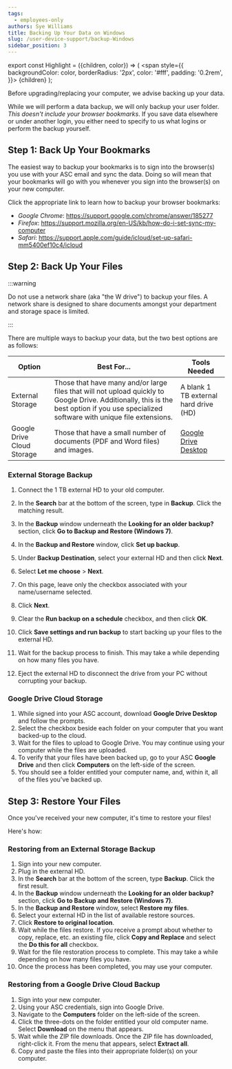 ```yaml
---
tags:
  - employees-only
authors: Sye Williams
title: Backing Up Your Data on Windows
slug: /user-device-support/backup-Windows
sidebar_position: 3
---
```


export const Highlight = ({children, color}) => (
  <span
    style={{
      backgroundColor: color,
      borderRadius: '2px',
      color: '#fff',
      padding: '0.2rem',
    }}>
    {children}
  </span>
);

Before upgrading/replacing your computer, we advise backing up your data. 

While we will perform a data backup, we will only backup your user folder. *This doesn't include your browser bookmarks*. If you save data elsewhere or under another login, you either need to specify to us what logins or perform the backup yourself. 

## Step 1: Back Up Your Bookmarks
The easiest way to backup your bookmarks is to sign into the browser(s) you use with your ASC email and sync the data. Doing so will mean that your bookmarks will go with you whenever you sign into the browser(s) on your new computer. 

Click the appropriate link to learn how to backup your browser bookmarks:
- *Google Chrome*: https://support.google.com/chrome/answer/185277
- *Firefox*: https://support.mozilla.org/en-US/kb/how-do-i-set-sync-my-computer
- *Safari*: https://support.apple.com/guide/icloud/set-up-safari-mm5400ef10c4/icloud

## Step 2: Back Up Your Files

:::warning

Do not use a network share (aka "the W drive") to backup your files. A network share is designed to share documents amongst your department and storage space is limited.

:::


There are multiple ways to backup your data, but the two best options are as follows:

| Option                     | Best For...                                                  | Tools Needed                                                 |
| -------------------------- | ------------------------------------------------------------ | ------------------------------------------------------------ |
| External Storage           | Those that have many and/or large files that will not upload quickly to Google Drive. Additionally, this is the best option if you use specialized software with unique file extensions. | A blank 1 TB external hard drive (HD)                        |
| Google Drive Cloud Storage | Those that have a small number of documents (PDF and Word files) and images. | [Google Drive Desktop](https://www.google.com/drive/download/) |

### External Storage Backup

1. Connect the 1 TB external HD to your <Highlight color="#402B6F">old</Highlight> computer.
2. In the **Search** bar at the bottom of the screen, type in **Backup**. Click the matching result.
3. In the **Backup** window underneath the **Looking for an older backup?** section, click **Go to Backup and Restore (Windows 7)**.
4. In the **Backup and Restore** window, click **Set up backup**.

5. Under **Backup Destination**, select your external HD and then click **Next**.

6. Select **Let me choose** > **Next**.
7. On this page, leave <Highlight color="#402B6F">only</Highlight> the checkbox associated with your name/username selected.
8. Click **Next**.
9. Clear the **Run backup on a schedule** checkbox, and then click **OK**.

10. Click **Save settings and run backup** to start backing up your files to the external HD.
11. Wait for the backup process to finish. This may take a while depending on how many files you have.
12. Eject the external HD to disconnect the drive from your PC without corrupting your backup.

### Google Drive Cloud Storage
1. While signed into your ASC account, download **Google Drive Desktop** and follow the prompts.
2. Select the checkbox beside each folder on your computer that you want backed-up to the cloud.
3. Wait for the files to upload to Google Drive. You may continue using your computer while the files are uploaded.
4. To verify that your files have been backed up, go to your ASC **Google Drive** and then click **Computers** on the left-side of the screen. 
5. You should see a folder entitled your computer name, and, within it, all of the files you've backed up. 

## Step 3: Restore Your Files
Once you've received your new computer, it's time to restore your files!

Here's how:

### Restoring from an External Storage Backup
1. Sign into your new computer. 
2. Plug in the external HD. 
3. In the **Search** bar at the bottom of the screen, type **Backup**. Click the first result.
4. In the **Backup** window underneath the **Looking for an older backup?** section, click **Go to Backup and Restore (Windows 7)**.
5. In the **Backup and Restore** window, select **Restore my files**.
6. Select your external HD in the list of available restore sources. 
7. Click **Restore to original location**.
8. Wait while the files restore. If you receive a prompt about whether to copy, replace, etc. an existing file, click **Copy and Replace** and select the **Do this for all** checkbox.
9. Wait for the file restoration process to complete. This may take a while depending on how many files you have.
10. Once the process has been completed, you may use your computer.
### Restoring from a Google Drive Cloud Backup
1. Sign into your new computer. 
2. Using your ASC credentials, sign into Google Drive. 
3. Navigate to the **Computers** folder on the left-side of the screen. 
4. Click the three-dots on the folder entitled your old computer name. Select **Download** on the menu that appears.
5. Wait while the ZIP file downloads. Once the ZIP file has downloaded, right-click it. From the menu that appears, select **Extract all**.
7. Copy and paste the files into their appropriate folder(s) on your computer. 